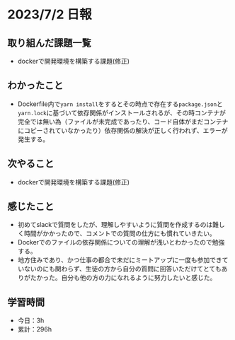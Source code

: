 # 2023/7/2 日報
## 取り組んだ課題一覧
- dockerで開発環境を構築する課題(修正)

## わかったこと
- Dockerfile内で`yarn install`をするとその時点で存在する`package.json`と`yarn.lock`に基づいて依存関係がインストールされるが、その時コンテナが完全では無い為（ファイルが未完成であったり、コード自体がまだコンテナにコピーされていなかったり）依存関係の解決が正しく行われず、エラーが発生する。
   
## 次やること
- dockerで開発環境を構築する課題(修正)

## 感じたこと
- 初めてslackで質問をしたが、理解しやすいように質問を作成するのは難しく時間がかかったので、コメントでの質問の仕方にも慣れていきたい。
- Dockerでのファイルの依存関係についての理解が浅いとわかったので勉強する。
- 地方住みであり、かつ仕事の都合で未だにミートアップに一度も参加できていないのにも関わらず、生徒の方から自分の質問に回答いただけてとてもありがたかった。自分も他の方の力になれるように努力したいと感じた。
  
## 学習時間
- 今日：3h
- 累計：296h
